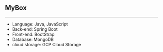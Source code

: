 ## MyBox<br>
- - -
- Language: Java, JavaScript<br>
- Back-end: Spring Boot<br>
- Front-end: BootStrap<br>
- Database: MongoDB<br>
- cloud storage: GCP Cloud Storage